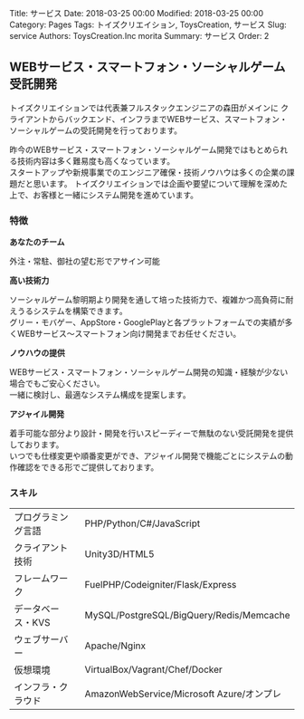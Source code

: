 Title: サービス
Date: 2018-03-25 00:00
Modified: 2018-03-25 00:00
Category: Pages
Tags: トイズクリエイション, ToysCreation, サービス 
Slug: service
Authors: ToysCreation.Inc morita
Summary: サービス
Order: 2


## WEBサービス・スマートフォン・ソーシャルゲーム受託開発

トイズクリエイションでは代表兼フルスタックエンジニアの森田がメインに
クライアントからバックエンド、インフラまでWEBサービス、スマートフォン・ソーシャルゲームの受託開発を行っております。  

昨今のWEBサービス・スマートフォン・ソーシャルゲーム開発ではもとめられる技術内容は多く難易度も高くなっています。  
スタートアップや新規事業でのエンジニア確保・技術ノウハウは多くの企業の課題だと思います。
トイズクリエイションでは企画や要望について理解を深めた上で、お客様と一緒にシステム開発を進めています。   

### 特徴

**あなたのチーム**  

<!--
開発経験が多い代表が中心となりご要望のWEBサービス、スマートフォン・ソーシャルゲームを開発いたします。  
-->
外注・常駐、御社の望む形でアサイン可能    

**高い技術力**  
  
ソーシャルゲーム黎明期より開発を通して培った技術力で、複雑かつ高負荷に耐えうるシステムを構築できます。  
グリー・モバゲー、AppStore・GooglePlayと各プラットフォームでの実績が多くWEBサービス〜スマートフォン向け開発までお任せください。  

**ノウハウの提供**  

WEBサービス・スマートフォン・ソーシャルゲーム開発の知識・経験が少ない場合でもご安心ください。  
一緒に検討し、最適なシステム構成を提案します。  

**アジャイル開発**  
  
着手可能な部分より設計・開発を行いスピーディーで無駄のない受託開発を提供しております。  
いつでも仕様変更や順番変更ができ、アジャイル開発で機能ごとにシステムの動作確認をできる形でご提供しております。  

<!--
**リーズナブル**  
  
フリーランス、オフショアを活用し開発に必要なリソースをリーズナブルな価格で提供します。  
立ち上げ時にご利用いただき、後々自社のサーバーエンジニアに引き継ぐといったご利用も可能です。  
-->

### スキル

|||
|:---|:---|
|プログラミング言語|PHP/Python/C#/JavaScript|
|クライアント技術|Unity3D/HTML5|
|フレームワーク|FuelPHP/Codeigniter/Flask/Express|
|データベース・KVS|MySQL/PostgreSQL/BigQuery/Redis/Memcache|
|ウェブサーバー|Apache/Nginx|
|仮想環境|VirtualBox/Vagrant/Chef/Docker|
|インフラ・クラウド|AmazonWebService/Microsoft Azure/オンプレ|


<!--
### よくある質問

**常駐開発は可能ですか？**  

可能です。他フリーランス、オフショアメンバーに関してはリモートになる可能性があります。  
お気軽にご相談ください。  

**チームメンバーの管理をする必要がありますか？**  

弊社担当が作業を把握しチームメンバーに具体的な指示をだし管理します。

### 内容詳細・参考価格

<table>
    <tr>
        <th style="width: 20%;">項目</th>
        <th style="width: 60%;">詳細</th>
        <th style="width: 20%;">参考価格</th>
    </tr>
    <tr>
        <td>概要ヒアリング</td>
        <td>システム概要をヒアリングさせていただき、その内容をもとにゲーム概要確認、必要機能を洗い出しを行わせていただきます。</td>
        <td>無料</td>
    </tr>
    <tr>
        <td>提案・見積</td>
        <td>ヒアリングした内容をもとに必要機能リスト化、当社作業範囲、費用感をご提案します。</td>
        <td>無料</td>
    </tr>
    <tr>
        <td>要件定義</td>
        <td>お客様の企画書をもとに機能単位で仕様を図式化していきます。必要なネットワーク連携を洗い出しリクエスト・レスポンスイメージを設計いたします。</td>
        <td>費用発生</td>
    </tr>
    <tr>
        <td>新規開発</td>
        <td>設計をもとにエンジニアが開発を行います。</td>
        <td>費用発生</td>
    </tr>
    <tr>
        <td>運用開発</td>
        <td>開発後の運用開発も承っております。</td>
        <td>費用発生</td>
    </tr>
</table>

※ アサインした人員に人月単価を乗じた金額を月ごとにお支払いいただきます。  
人月単価は、お問い合わせください。  
-->
